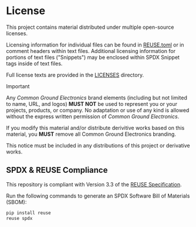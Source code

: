 # License

This project contains material distributed under multiple open-source licenses.

Licensing information for individual files can be found in [REUSE.toml](REUSE.toml) or in comment headers within text files. Additional licensing information for portions of text files ("Snippets") may be enclosed within SPDX Snippet tags inside of text files.

Full license texts are provided in the [LICENSES](LICENSES/) directory.

> [!IMPORTANT]
> Any *Common Ground Electronics* brand elements (including but not limited to name, URL, and logos) **MUST NOT** be used to represent you or your projects, products, or company. No adaptation or use of any kind is allowed without the express written permission of *Common Ground Electronics*.
>
> If you modify this material and/or distribute derivitive works based on this material, you **MUST** remove all Common Ground Electronics branding.

This notice must be included in any distributions of this project or derivative works.

## SPDX & REUSE Compliance

This repository is compliant with Version 3.3 of the [REUSE Specification](https://reuse.software/spec/).

Run the following commands to generate an SPDX Software Bill of Materials (SBOM):

```sh
pip install reuse
reuse spdx
```
